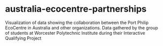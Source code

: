 # australia-ecocentre-partnerships
Visualization of data showing the collaboration between the Port Philip EcoCentre in Australia and other organizations. Data gathered by the group of students at Worcester Polytechnic Institute during their Interactive Qualifying Project
